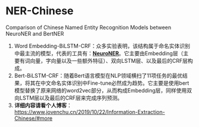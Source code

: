 # NER-Chinese
Comparison of Chinese Named Entity Recognition Models between NeuroNER and BertNER



1. Word Embedding-BiLSTM-CRF：众多实验表明，该结构属于命名实体识别中最主流的模型，代表的工具有：[**NeuroNER**](https://github.com/Franck-Dernoncourt/NeuroNER)。它主要由Embedding层（主要有词向量，字向量以及一些额外特征）、双向LSTM层、以及最后的CRF层构成。
2. Bert-BiLSTM-CRF：随着Bert语言模型在NLP领域横扫了11项任务的最优结果，将其在中文命名实体识别中Fine-tune必然成为趋势。它主要是使用bert模型替换了原来网络的word2vec部分，从而构成Embedding层，同样使用双向LSTM层以及最后的CRF层来完成序列预测。
3. **详细内容请看个人博客**：https://www.jovenchu.cn/2019/10/22/Information-Extraction-Chinese/#more

